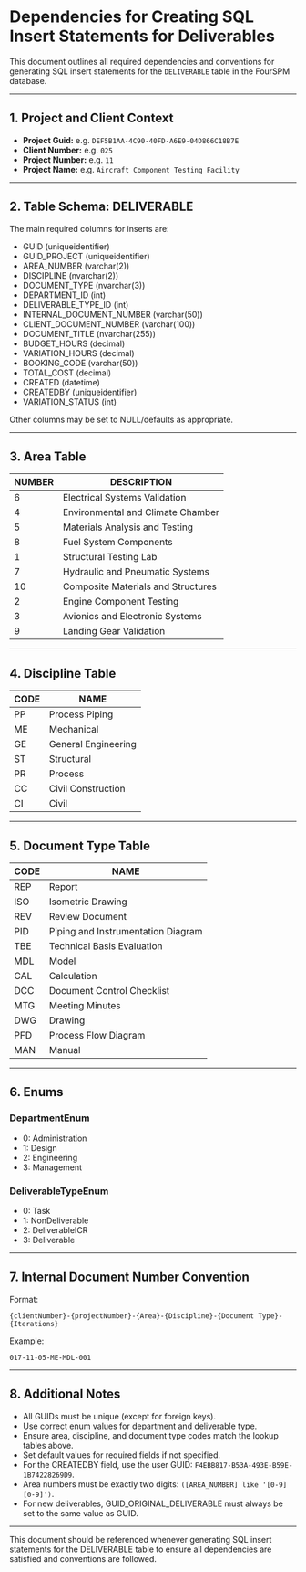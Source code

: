 # Dependencies for Creating SQL Insert Statements for Deliverables

This document outlines all required dependencies and conventions for generating SQL insert statements for the `DELIVERABLE` table in the FourSPM database.

---

## 1. Project and Client Context
- **Project Guid:** e.g. `DEF5B1AA-4C90-40FD-A6E9-04D866C18B7E`
- **Client Number:** e.g. `025`
- **Project Number:** e.g. `11`
- **Project Name:** e.g. `Aircraft Component Testing Facility`

---

## 2. Table Schema: DELIVERABLE
The main required columns for inserts are:
- GUID (uniqueidentifier)
- GUID_PROJECT (uniqueidentifier)
- AREA_NUMBER (varchar(2))
- DISCIPLINE (nvarchar(2))
- DOCUMENT_TYPE (nvarchar(3))
- DEPARTMENT_ID (int)
- DELIVERABLE_TYPE_ID (int)
- INTERNAL_DOCUMENT_NUMBER (varchar(50))
- CLIENT_DOCUMENT_NUMBER (varchar(100))
- DOCUMENT_TITLE (nvarchar(255))
- BUDGET_HOURS (decimal)
- VARIATION_HOURS (decimal)
- BOOKING_CODE (varchar(50))
- TOTAL_COST (decimal)
- CREATED (datetime)
- CREATEDBY (uniqueidentifier)
- VARIATION_STATUS (int)

Other columns may be set to NULL/defaults as appropriate.

---

## 3. Area Table
| NUMBER | DESCRIPTION                         |
|--------|-------------------------------------|
| 6      | Electrical Systems Validation       |
| 4      | Environmental and Climate Chamber   |
| 5      | Materials Analysis and Testing      |
| 8      | Fuel System Components             |
| 1      | Structural Testing Lab              |
| 7      | Hydraulic and Pneumatic Systems     |
| 10     | Composite Materials and Structures  |
| 2      | Engine Component Testing            |
| 3      | Avionics and Electronic Systems     |
| 9      | Landing Gear Validation             |

---

## 4. Discipline Table
| CODE | NAME                |
|------|---------------------|
| PP   | Process Piping      |
| ME   | Mechanical          |
| GE   | General Engineering |
| ST   | Structural          |
| PR   | Process             |
| CC   | Civil Construction  |
| CI   | Civil               |

---

## 5. Document Type Table
| CODE | NAME                           |
|------|--------------------------------|
| REP  | Report                         |
| ISO  | Isometric Drawing              |
| REV  | Review Document                |
| PID  | Piping and Instrumentation Diagram |
| TBE  | Technical Basis Evaluation     |
| MDL  | Model                          |
| CAL  | Calculation                    |
| DCC  | Document Control Checklist     |
| MTG  | Meeting Minutes                |
| DWG  | Drawing                        |
| PFD  | Process Flow Diagram           |
| MAN  | Manual                         |

---

## 6. Enums
### DepartmentEnum
- 0: Administration
- 1: Design
- 2: Engineering
- 3: Management

### DeliverableTypeEnum
- 0: Task
- 1: NonDeliverable
- 2: DeliverableICR
- 3: Deliverable

---

## 7. Internal Document Number Convention
Format:
```
{clientNumber}-{projectNumber}-{Area}-{Discipline}-{Document Type}-{Iterations}
```
Example:
```
017-11-05-ME-MDL-001
```

---

## 8. Additional Notes
- All GUIDs must be unique (except for foreign keys).
- Use correct enum values for department and deliverable type.
- Ensure area, discipline, and document type codes match the lookup tables above.
- Set default values for required fields if not specified.
- For the CREATEDBY field, use the user GUID: `F4EBB817-B53A-493E-B59E-1B74228269D9`.
- Area numbers must be exactly two digits: `([AREA_NUMBER] like '[0-9][0-9]')`.
- For new deliverables, GUID_ORIGINAL_DELIVERABLE must always be set to the same value as GUID.

---

This document should be referenced whenever generating SQL insert statements for the DELIVERABLE table to ensure all dependencies are satisfied and conventions are followed.
